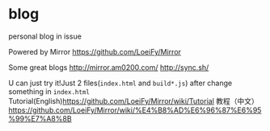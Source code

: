 # blog
personal blog in issue

Powered by Mirror  https://github.com/LoeiFy/Mirror

Some great blogs
http://mirror.am0200.com/
http://sync.sh/

U can just try it!Just 2 files(`index.html` and `build*.js`) after change something in `index.html`
Tutorial(English)https://github.com/LoeiFy/Mirror/wiki/Tutorial
教程（中文）https://github.com/LoeiFy/Mirror/wiki/%E4%B8%AD%E6%96%87%E6%95%99%E7%A8%8B
